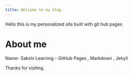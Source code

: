 ```yaml
---
title: Welcome to my blog
---
```

Hello this is my personalized site built with git hub pages 

# About me
Name- Sakshi
Learning - GitHub Pages , Markdown , Jekyll

Thanks for visiting.
